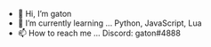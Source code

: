 - 👋 Hi, I’m gaton
- 🌱 I’m currently learning ... Python, JavaScript, Lua
- 📫 How to reach me ... Discord: gaton#4888

<!---
GatonBr12/GatonBr12 is a ✨ special ✨ repository because its `README.md` (this file) appears on your GitHub profile.
You can click the Preview link to take a look at your changes.
--->
